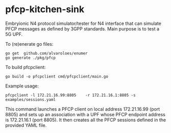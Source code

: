 # pfcp-kitchen-sink

Embryionic N4 protocol simulator/tester for N4 interface that can simulate PFCP messages as defined by 3GPP standards.
Main purpose is to test a 5G UPF.

To (re)enerate go files:
```
go get  github.com/alvaroloes/enumer
go generate ./pkg/pfcp
```
To build pfcpclient:
```
go build -o pfcpclient cmd/pfcpclient/main.go
```
Example usage:
```
pfcpclient -l 172.21.16.99:8805    -r 172.21.16.1:8805 -s examples/sessions.yaml
```
This command launches a PFCP client on local address 172.21.16.99 (port 8805) and sets up an association with a UPF whose PFCP endpoint address is 172.21.16.1 (port 8805). It then creates all the PFCP sessions defined in the provided YAML file.

